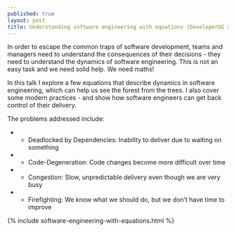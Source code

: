 ```yaml
---
published: true
layout: post
title: Understanding software engineering with equations (DeveloperUG 2016 Talk)
---
```


In order to escape the common traps of software development, teams and managers need to understand the consequences of their decisions - they need to understand the dynamics of software engineering. This is not an easy task and we need solid help. We need maths!

In this talk I explore a few equations that describe dynamics in software engineering, which can help us see the forest from the trees. I also cover some modern practices - and show how software engineers can get back control of their delivery.

The problems addressed include:
-   * Deadlocked by Dependencies: Inability to deliver due to waiting on something
-   * Code-Degeneration: Code changes become more difficult over time
-   * Congestion: Slow, unpredictable delivery even though we are very busy
-   * Firefighting: We know what we should do, but we don’t have time to improve


{% include software-engineering-with-equations.html %}
